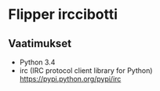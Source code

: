 Flipper irccibotti
==================

Vaatimukset
-----------

* Python 3.4
* irc (IRC protocol client library for Python) https://pypi.python.org/pypi/irc

